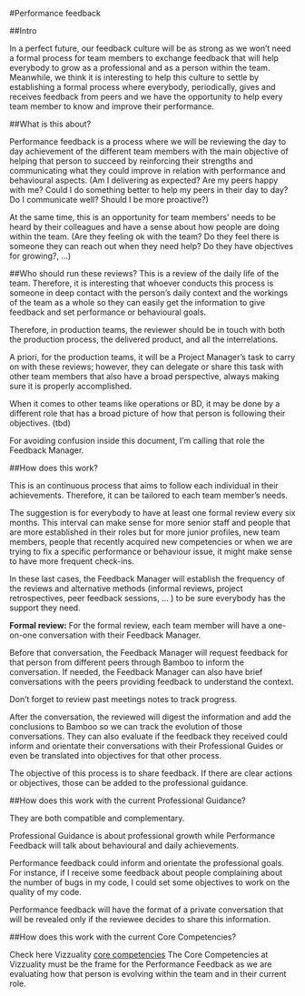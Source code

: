 #Performance feedback

##Intro

In a perfect future, our feedback culture will be as strong as we won’t need a formal process for team members to exchange feedback that will help everybody to grow as a professional and as a person within the team. 
Meanwhile, we think it is interesting to help this culture to settle by establishing a formal process where everybody, periodically, gives and receives feedback from peers and we have the opportunity to help every team member to know and improve their performance.

##What is this about?

Performance feedback is a process where we will be reviewing the day to day achievement of the different team members with the main objective of helping that person to succeed by reinforcing their strengths and communicating what they could improve in relation with performance and behavioural aspects. (Am I delivering as expected? Are my peers happy with me? Could I do something better to help my peers in their day to day? Do I communicate well? Should I be more proactive?)

At the same time, this is an opportunity for team members' needs to be heard by their colleagues and have a sense about how people are doing within the team. (Are they feeling ok with the team? Do they feel there is someone they can reach out when they need help? Do they have objectives for growing?, …)

##Who should run these reviews?
This is a review of the daily life of the team. Therefore, it is interesting that whoever conducts this process is someone in deep contact with the person’s daily context and the workings of the team as a whole so they can easily get the information to give feedback and set performance or behavioural goals. 

Therefore, in production teams, the reviewer should be in touch with both the production process, the delivered product, and all the interrelations.

A priori, for the production teams, it will be a Project Manager’s task to carry on with these reviews; however, they can delegate or share this task with other team members that also have a broad perspective, always making sure it is properly accomplished. 

When it comes to other teams like operations or BD, it may be done by a different role that has a broad picture of how that person is following their objectives. (tbd)

For avoiding confusion inside this document, I’m calling that role the Feedback Manager. 

##How does this work?

This is an continuous process that aims to follow each individual in their achievements. Therefore, it can be tailored to each team member’s needs. 

The suggestion is for everybody to have at least one formal review every six months. This interval can make sense for more senior staff and people that are more established in their roles but for more junior profiles, new team members, people that recently acquired new competencies or when we are trying to fix a specific performance or behaviour issue, it might make sense to have more frequent check-ins. 

In these last cases, the Feedback Manager will establish the frequency of the reviews and alternative methods (informal reviews, project retrospectives, peer feedback sessions, … ) to be sure everybody has the support they need. 

**Formal review:**
For the formal review, each team member will have a one-on-one conversation with their Feedback Manager. 

Before that conversation, the Feedback Manager will request feedback for that person from different peers through Bamboo to inform the conversation. If needed, the Feedback Manager can also have brief conversations with the peers providing feedback to understand the context. 

Don’t forget to review past meetings notes to track progress. 

After the conversation, the reviewed will digest the information and add the conclusions to Bamboo so we can track the evolution of those conversations. They can also evaluate if the feedback they received could inform and orientate their conversations with their Professional Guides or even be translated into objectives for that other process. 

The objective of this process is to share feedback. If there are clear actions or objectives, those can be added to the professional guidance. 

##How does this work with the current Professional Guidance?

They are both compatible and complementary. 

Professional Guidance is about professional growth while Performance Feedback will talk about behavioural and daily achievements. 

Performance feedback could inform and orientate the professional goals. For instance, if I receive some feedback about people complaining about the number of bugs in my code, I could set some objectives to work on the quality of my code. 

Performance feedback will have the format of a private conversation that will be revealed only if the reviewee decides to share this information. 

##How does this work with the current Core Competencies?

Check here Vizzuality [core competencies](https://docs.google.com/document/d/1ng6H8mzKMt98nUkeJofLgemHIoW2o2xPqZKaKq1Tz1Q/edit)
The Core Competencies at Vizzuality must be the frame for the Performance Feedback as we are evaluating how that person is evolving within the team and in their current role. 
